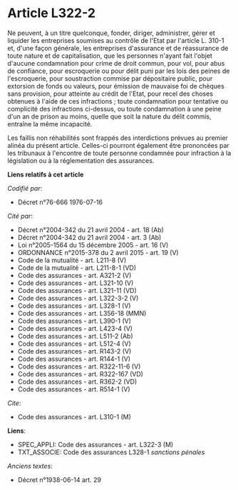 # Article L322-2

Ne peuvent, à un titre quelconque, fonder, diriger, administrer, gérer et liquider les entreprises soumises au contrôle de
l'Etat par l'article L. 310-1 et, d'une façon générale, les entreprises d'assurance et de réassurance de toute nature et de
capitalisation, que les personnes n'ayant fait l'objet d'aucune condamnation pour crime de droit commun, pour vol, pour abus
de confiance, pour escroquerie ou pour délit puni par les lois des peines de l'escroquerie, pour soustraction commise par
dépositaire public, pour extorsion de fonds ou valeurs, pour émission de mauvaise foi de chèques sans provision, pour
atteinte au crédit de l'Etat, pour recel des choses obtenues à l'aide de ces infractions ; toute condamnation pour tentative
ou complicité des infractions ci-dessus, ou toute condamnation à une peine d'un an de prison au moins, quelle que soit la
nature du délit commis, entraîne la même incapacité.

Les faillis non réhabilités sont frappés des interdictions prévues au premier alinéa du présent article. Celles-ci pourront
également être prononcées par les tribunaux à l'encontre de toute personne condamnée pour infraction à la législation ou à la
réglementation des assurances.

**Liens relatifs à cet article**

_Codifié par_:

  - Décret n°76-666 1976-07-16

_Cité par_:

  - Décret n°2004-342 du 21 avril 2004 - art. 18 (Ab)
  - Décret n°2004-342 du 21 avril 2004 - art. 3 (Ab)
  - Loi n°2005-1564 du 15 décembre 2005 - art. 16 (V)
  - ORDONNANCE n°2015-378 du 2 avril 2015 - art. 19 (V)
  - Code de la mutualité - art. L211-8 (V)
  - Code de la mutualité - art. L211-8-1 (VD)
  - Code des assurances - art. A321-2 (V)
  - Code des assurances - art. L321-10 (V)
  - Code des assurances - art. L321-11 (VD)
  - Code des assurances - art. L322-3-2 (V)
  - Code des assurances - art. L328-1 (V)
  - Code des assurances - art. L356-18 (MMN)
  - Code des assurances - art. L390-1 (V)
  - Code des assurances - art. L423-4 (V)
  - Code des assurances - art. L511-2 (Ab)
  - Code des assurances - art. L512-4 (V)
  - Code des assurances - art. R143-2 (V)
  - Code des assurances - art. R144-1 (V)
  - Code des assurances - art. R322-11-6 (V)
  - Code des assurances - art. R322-167 (VD)
  - Code des assurances - art. R362-2 (VD)
  - Code des assurances - art. R514-1 (V)

_Cite_:

  - Code des assurances - art. L310-1 (M)

**Liens**:

  - SPEC_APPLI: Code des assurances - art. L322-3 (M)
  - TXT_ASSOCIE: Code des assurances L328-1 *sanctions pénales*

_Anciens textes_:

  - Décret n°1938-06-14 art. 29
